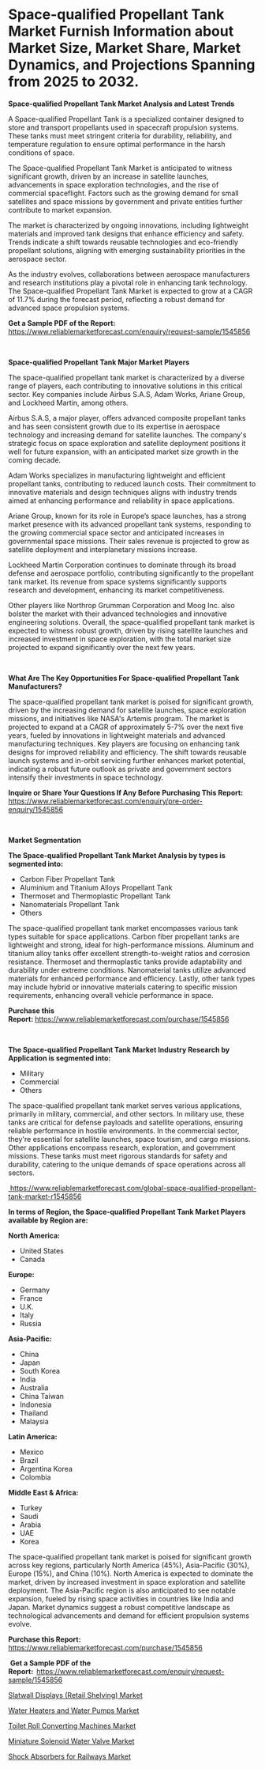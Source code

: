 <p><h1>Space-qualified Propellant Tank Market Furnish Information about Market Size, Market Share, Market Dynamics, and Projections Spanning from 2025 to 2032.</h1></p><p><strong>Space-qualified Propellant Tank Market Analysis and Latest Trends</strong></p>
<p><p>A Space-qualified Propellant Tank is a specialized container designed to store and transport propellants used in spacecraft propulsion systems. These tanks must meet stringent criteria for durability, reliability, and temperature regulation to ensure optimal performance in the harsh conditions of space. </p><p>The Space-qualified Propellant Tank Market is anticipated to witness significant growth, driven by an increase in satellite launches, advancements in space exploration technologies, and the rise of commercial spaceflight. Factors such as the growing demand for small satellites and space missions by government and private entities further contribute to market expansion. </p><p>The market is characterized by ongoing innovations, including lightweight materials and improved tank designs that enhance efficiency and safety. Trends indicate a shift towards reusable technologies and eco-friendly propellant solutions, aligning with emerging sustainability priorities in the aerospace sector. </p><p>As the industry evolves, collaborations between aerospace manufacturers and research institutions play a pivotal role in enhancing tank technology. The Space-qualified Propellant Tank Market is expected to grow at a CAGR of 11.7% during the forecast period, reflecting a robust demand for advanced space propulsion systems.</p></p>
<p><strong>Get a Sample PDF of the Report:&nbsp;</strong> <a href="https://www.reliablemarketforecast.com/enquiry/request-sample/1545856?utm_campaign=1140&utm_medium=2&utm_source=Github&utm_content=ia&utm_term=11042025&utm_id=space-qualified-propellant-tank">https://www.reliablemarketforecast.com/enquiry/request-sample/1545856</a></p>
<p>&nbsp;</p>
<p><strong>Space-qualified Propellant Tank Major Market Players</strong></p>
<p><p>The space-qualified propellant tank market is characterized by a diverse range of players, each contributing to innovative solutions in this critical sector. Key companies include Airbus S.A.S, Adam Works, Ariane Group, and Lockheed Martin, among others. </p><p>Airbus S.A.S, a major player, offers advanced composite propellant tanks and has seen consistent growth due to its expertise in aerospace technology and increasing demand for satellite launches. The company's strategic focus on space exploration and satellite deployment positions it well for future expansion, with an anticipated market size growth in the coming decade.</p><p>Adam Works specializes in manufacturing lightweight and efficient propellant tanks, contributing to reduced launch costs. Their commitment to innovative materials and design techniques aligns with industry trends aimed at enhancing performance and reliability in space applications.</p><p>Ariane Group, known for its role in Europe’s space launches, has a strong market presence with its advanced propellant tank systems, responding to the growing commercial space sector and anticipated increases in governmental space missions. Their sales revenue is projected to grow as satellite deployment and interplanetary missions increase.</p><p>Lockheed Martin Corporation continues to dominate through its broad defense and aerospace portfolio, contributing significantly to the propellant tank market. Its revenue from space systems significantly supports research and development, enhancing its market competitiveness.</p><p>Other players like Northrop Grumman Corporation and Moog Inc. also bolster the market with their advanced technologies and innovative engineering solutions. Overall, the space-qualified propellant tank market is expected to witness robust growth, driven by rising satellite launches and increased investment in space exploration, with the total market size projected to expand significantly over the next few years.</p></p>
<p>&nbsp;</p>
<p><strong>What Are The Key Opportunities For Space-qualified Propellant Tank Manufacturers?</strong></p>
<p><p>The space-qualified propellant tank market is poised for significant growth, driven by the increasing demand for satellite launches, space exploration missions, and initiatives like NASA's Artemis program. The market is projected to expand at a CAGR of approximately 5-7% over the next five years, fueled by innovations in lightweight materials and advanced manufacturing techniques. Key players are focusing on enhancing tank designs for improved reliability and efficiency. The shift towards reusable launch systems and in-orbit servicing further enhances market potential, indicating a robust future outlook as private and government sectors intensify their investments in space technology.</p></p>
<p><strong>Inquire or Share Your Questions If Any Before Purchasing This Report:</strong> <a href="https://www.reliablemarketforecast.com/enquiry/pre-order-enquiry/1545856?utm_campaign=1140&utm_medium=2&utm_source=Github&utm_content=ia&utm_term=11042025&utm_id=space-qualified-propellant-tank">https://www.reliablemarketforecast.com/enquiry/pre-order-enquiry/1545856</a></p>
<p>&nbsp;</p>
<p><strong>Market Segmentation</strong></p>
<p><strong>The Space-qualified Propellant Tank Market Analysis by types is segmented into:</strong></p>
<p><ul><li>Carbon Fiber Propellant Tank</li><li>Aluminium and Titanium Alloys Propellant Tank</li><li>Thermoset and Thermoplastic Propellant Tank</li><li>Nanomaterials Propellant Tank</li><li>Others</li></ul></p>
<p><p>The space-qualified propellant tank market encompasses various tank types suitable for space applications. Carbon fiber propellant tanks are lightweight and strong, ideal for high-performance missions. Aluminum and titanium alloy tanks offer excellent strength-to-weight ratios and corrosion resistance. Thermoset and thermoplastic tanks provide adaptability and durability under extreme conditions. Nanomaterial tanks utilize advanced materials for enhanced performance and efficiency. Lastly, other tank types may include hybrid or innovative materials catering to specific mission requirements, enhancing overall vehicle performance in space.</p></p>
<p><strong>Purchase this Report:&nbsp;</strong><a href="https://www.reliablemarketforecast.com/purchase/1545856?utm_campaign=1140&utm_medium=2&utm_source=Github&utm_content=ia&utm_term=11042025&utm_id=space-qualified-propellant-tank">https://www.reliablemarketforecast.com/purchase/1545856</a></p>
<p>&nbsp;</p>
<p><strong>The Space-qualified Propellant Tank Market Industry Research by Application is segmented into:</strong></p>
<p><ul><li>Military</li><li>Commercial</li><li>Others</li></ul></p>
<p><p>The space-qualified propellant tank market serves various applications, primarily in military, commercial, and other sectors. In military use, these tanks are critical for defense payloads and satellite operations, ensuring reliable performance in hostile environments. In the commercial sector, they're essential for satellite launches, space tourism, and cargo missions. Other applications encompass research, exploration, and government missions. These tanks must meet rigorous standards for safety and durability, catering to the unique demands of space operations across all sectors.</p></p>
<p><a href="https://www.reliablemarketforecast.com/global-space-qualified-propellant-tank-market-r1545856?utm_campaign=1140&utm_medium=2&utm_source=Github&utm_content=ia&utm_term=11042025&utm_id=space-qualified-propellant-tank">&nbsp;https://www.reliablemarketforecast.com/global-space-qualified-propellant-tank-market-r1545856</a></p>
<p><strong>In terms of Region, the Space-qualified Propellant Tank Market Players available by Region are:</strong></p>
<p>
    <p> <strong> North America: </strong>
        <ul>
            <li>United States</li>
            <li>Canada</li>
        </ul>
        </p> 
    <p> <strong> Europe: </strong>
        <ul>
            <li>Germany</li>
            <li>France</li>
            <li>U.K.</li>
            <li>Italy</li>
            <li>Russia</li>
        </ul>
        </p> 
    <p> <strong> Asia-Pacific: </strong>
        <ul>
            <li>China</li>
            <li>Japan</li>
            <li>South Korea</li>
            <li>India</li>
            <li>Australia</li>
            <li>China Taiwan</li>
            <li>Indonesia</li>
            <li>Thailand</li>
            <li>Malaysia</li>
        </ul>
        </p> 
    <p> <strong> Latin America: </strong>
        <ul>
            <li>Mexico</li>
            <li>Brazil</li>
            <li>Argentina Korea</li>
            <li>Colombia</li>
        </ul>
        </p> 
    <p> <strong> Middle East & Africa: </strong>
        <ul>
            <li>Turkey</li>
            <li>Saudi</li>
            <li>Arabia</li>
            <li>UAE</li>
            <li>Korea</li>
        </ul>
    </p>
    </p>
<p><p>The space-qualified propellant tank market is poised for significant growth across key regions, particularly North America (45%), Asia-Pacific (30%), Europe (15%), and China (10%). North America is expected to dominate the market, driven by increased investment in space exploration and satellite deployment. The Asia-Pacific region is also anticipated to see notable expansion, fueled by rising space activities in countries like India and Japan. Market dynamics suggest a robust competitive landscape as technological advancements and demand for efficient propulsion systems evolve.</p></p>
<p><strong>Purchase this Report: </strong><a href="https://www.reliablemarketforecast.com/purchase/1545856?utm_campaign=1140&utm_medium=2&utm_source=Github&utm_content=ia&utm_term=11042025&utm_id=space-qualified-propellant-tank">https://www.reliablemarketforecast.com/purchase/1545856</a></p>
<p>&nbsp;<strong>Get a Sample PDF of the Report:&nbsp;&nbsp;</strong><a href="https://www.reliablemarketforecast.com/enquiry/request-sample/1545856?utm_campaign=1140&utm_medium=2&utm_source=Github&utm_content=ia&utm_term=11042025&utm_id=space-qualified-propellant-tank">https://www.reliablemarketforecast.com/enquiry/request-sample/1545856</a></p>
<p><strong></strong></p>
<p><p><a href="https://github.com/rndwazeri/Market-Research-Report-List-1/blob/main/slatwall-displays-retail-shelving-market.md?utm_campaign=1140&utm_medium=2&utm_source=Github&utm_content=ia&utm_term=11042025&utm_id=space-qualified-propellant-tank">Slatwall Displays (Retail Shelving) Market</a></p><p><a href="https://github.com/resiebustin/Market-Research-Report-List-1/blob/main/water-heaters-and-water-pumps-market.md?utm_campaign=1140&utm_medium=2&utm_source=Github&utm_content=ia&utm_term=11042025&utm_id=space-qualified-propellant-tank">Water Heaters and Water Pumps Market</a></p><p><a href="https://github.com/lolahberkik5/Market-Research-Report-List-1/blob/main/toilet-roll-converting-machines-market.md?utm_campaign=1140&utm_medium=2&utm_source=Github&utm_content=ia&utm_term=11042025&utm_id=space-qualified-propellant-tank">Toilet Roll Converting Machines Market</a></p><p><a href="https://github.com/safatabhee/Market-Research-Report-List-1/blob/main/miniature-solenoid-water-valve-market.md?utm_campaign=1140&utm_medium=2&utm_source=Github&utm_content=ia&utm_term=11042025&utm_id=space-qualified-propellant-tank">Miniature Solenoid Water Valve Market</a></p><p><a href="https://github.com/dubelsuehsik/Market-Research-Report-List-1/blob/main/shock-absorbers-for-railways-market.md?utm_campaign=1140&utm_medium=2&utm_source=Github&utm_content=ia&utm_term=11042025&utm_id=space-qualified-propellant-tank">Shock Absorbers for Railways Market</a></p></p>